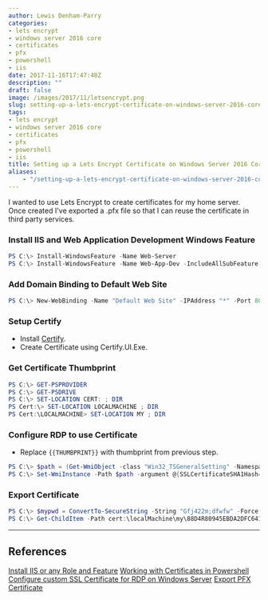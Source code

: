 ```yaml
---
author: Lewis Denham-Parry
categories:
- lets encrypt
- windows server 2016 core
- certificates
- pfx
- powershell
- iis
date: 2017-11-16T17:47:48Z
description: ""
draft: false
image: /images/2017/11/letsencrypt.png
slug: setting-up-a-lets-encrypt-certificate-on-windows-server-2016-core
tags:
- lets encrypt
- windows server 2016 core
- certificates
- pfx
- powershell
- iis
title: Setting up a Lets Encrypt Certificate on Windows Server 2016 Core
aliases:
    - "/setting-up-a-lets-encrypt-certificate-on-windows-server-2016-core/"
---
```


I wanted to use Lets Encrypt to create certificates for my home server.  Once created I've exported a .pfx file so that I can reuse the certificate in third party services.

### Install IIS and Web Application Development Windows Feature

```powershell
PS C:\> Install-WindowsFeature -Name Web-Server
PS C:\> Install-WindowsFeature -Name Web-App-Dev -IncludeAllSubFeature 
```

### Add Domain Binding to Default Web Site

```powershell
PS C:\> New-WebBinding -Name "Default Web Site" -IPAddress "*" -Port 80 -HostHeader newsite.ljdp.co.uk
```

### Setup Certify

* Install [Certify](https://certifytheweb.com).
* Create Certificate using Certify.UI.Exe.

### Get Certificate Thumbprint

```powershell
PS C:\> GET-PSPROVIDER
PS C:\> GET-PSDRIVE
PS C:\> SET-LOCATION CERT: ; DIR
PS Cert:\> SET-LOCATION LOCALMACHINE ; DIR
PS Cert:\LOCALMACHINE> SET-LOCATION MY ; DIR
```

### Configure RDP to use Certificate

* Replace `{{THUMBPRINT}}` with thumbprint from previous step.

```powershell
PS C:\> $path = (Get-WmiObject -class "Win32_TSGeneralSetting" -Namespace root\cimv2\terminalservices -Filter "TerminalName='RDP-tcp'").__path
PS C:\> Set-WmiInstance -Path $path -argument @{SSLCertificateSHA1Hash="{{THUMBPRINT}}"}
```

### Export Certificate

```powershell
PS C:\> $mypwd = ConvertTo-SecureString -String "Gfj422m;dfwfw" -Force -AsPlainText
PS C:\> Get-ChildItem -Path cert:\localMachine\my\88D4R80945EBDA2DFC64143350BF47B47B3AE728 | Export-PfxCertificate -FilePath C:\mypfx.pfx -Password $mypwd
```
---

## References
[Install IIS or any Role and Feature](https://letitknow.wordpress.com/2012/10/22/install-iis-or-any-role-and-feature-on-windows-server-2012-with-powershell/)
[Working with Certificates in Powershell](https://blogs.technet.microsoft.com/scotts-it-blog/2014/12/30/working-with-certificates-in-powershell/)
[Configure custom SSL Certificate for RDP on Windows Server](https://serverfault.com/questions/444286/configure-custom-ssl-certificate-for-rdp-on-windows-server-2012-in-remote-admini)
[Export PFX Certificate](https://docs.microsoft.com/en-us/powershell/module/pkiclient/export-pfxcertificate?view=win10-ps)